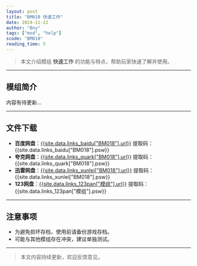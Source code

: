 ```yaml
---
layout: post
title: "BM018 快速工作"
date: 2024-11-22
author: "Bny"
tags: ["mod", "help"]
scode: "BM018"
reading_time: 5
---
```


> 本文介绍模组 **快速工作** 的功能与特点，帮助玩家快速了解并使用。

---

## 模组简介

内容有待更新...

---

## 文件下载
- **百度网盘**：[{{site.data.links_baidu["BM018"].url}}]({{site.data.links_baidu["BM018"].url}}) 提取码：{{site.data.links_baidu["BM018"].psw}}
- **夸克网盘**：[{{site.data.links_quark["BM018"].url}}]({{site.data.links_quark["BM018"].url}}) 提取码：{{site.data.links_quark["BM018"].psw}}
- **迅雷网盘**：[{{site.data.links_xunlei["BM018"].url}}]({{site.data.links_xunlei["BM018"].url}}) 提取码：{{site.data.links_xunlei["BM018"].psw}}
- **123网盘**：[{{site.data.links_123pan["模组"].url}}]({{site.data.links_123pan["模组"].url}}) 提取码：{{site.data.links_123pan["模组"].psw}}

---

## 注意事项
- 为避免损坏存档，使用前请备份游戏存档。
- 可能与其他模组存在冲突，建议单独测试。

---

> 本文内容持续更新，欢迎反馈意见。
